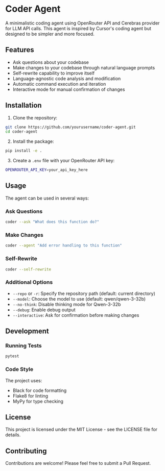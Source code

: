 # Coder Agent

A minimalistic coding agent using OpenRouter API and Cerebras provider for LLM API calls. This agent is inspired by Cursor's coding agent but designed to be simpler and more focused.

## Features

- Ask questions about your codebase
- Make changes to your codebase through natural language prompts
- Self-rewrite capability to improve itself
- Language-agnostic code analysis and modification
- Automatic command execution and iteration
- Interactive mode for manual confirmation of changes

## Installation

1. Clone the repository:
```bash
git clone https://github.com/yourusername/coder-agent.git
cd coder-agent
```

2. Install the package:
```bash
pip install -e .
```

3. Create a `.env` file with your OpenRouter API key:
```bash
OPENROUTER_API_KEY=your_api_key_here
```

## Usage

The agent can be used in several ways:

### Ask Questions

```bash
coder --ask "What does this function do?"
```

### Make Changes

```bash
coder --agent "Add error handling to this function"
```

### Self-Rewrite

```bash
coder --self-rewrite
```

### Additional Options

- `--repo` or `-r`: Specify the repository path (default: current directory)
- `--model`: Choose the model to use (default: qwen/qwen-3-32b)
- `--no-think`: Disable thinking mode for Qwen-3-32b
- `--debug`: Enable debug output
- `--interactive`: Ask for confirmation before making changes

## Development

### Running Tests

```bash
pytest
```

### Code Style

The project uses:
- Black for code formatting
- Flake8 for linting
- MyPy for type checking

## License

This project is licensed under the MIT License - see the LICENSE file for details.

## Contributing

Contributions are welcome! Please feel free to submit a Pull Request. 